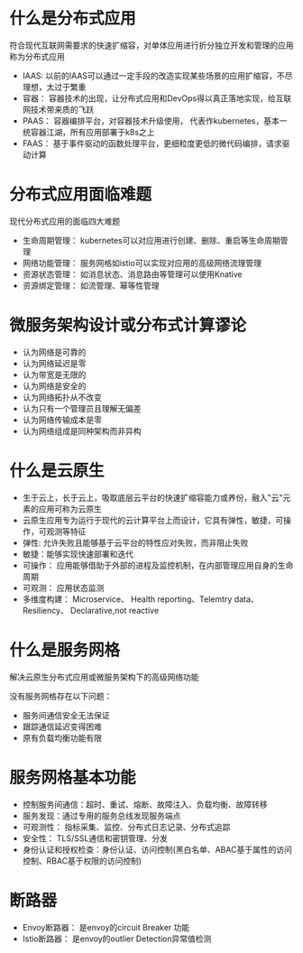 # 什么是分布式应用
符合现代互联网需要求的快速扩缩容，对单体应用进行折分独立开发和管理的应用称为分布式应用
-  IAAS: 以前的IAAS可以通过一定手段的改造实现某些场景的应用扩缩容，不尽理想，太过于繁重
-  容器： 容器技术的出现，让分布式应用和DevOps得以真正落地实现，给互联网技术带来质的飞跃
-  PAAS： 容器编排平台，对容器技术升级使用， 代表作kubernetes，基本一统容器江湖，所有应用部署于k8s之上
-  FAAS： 基于事件驱动的函数处理平台，更细粒度更低的微代码编排，请求驱动计算

# 分布式应用面临难题
现代分布式应用的面临四大难题
- 生命周期管理： kubernetes可以对应用进行创建、删除、重启等生命周期管理
- 网络功能管理： 服务网格如istio可以实现对应用的高级网络流理管理
- 资源状态管理： 如消息状态、消息路由等管理可以使用Knative
- 资源绑定管理： 如流管理、幂等性管理

# 微服务架构设计或分布式计算谬论
- 认为网络是可靠的
- 认为网络延迟是零
- 认为带宽是无限的
- 认为网络是安全的
- 认为网络拓扑从不改变
- 认为只有一个管理员且理解无偏差
- 认为网络传输成本是零
- 认为网络组成是同种架构而非异构


# 什么是云原生
* 生于云上，长于云上，吸取底层云平台的快速扩缩容能力或养份，融入"云"元素的应用可称为云原生
* 云原生应用专为运行于现代的云计算平台上而设计，它具有弹性，敏捷，可操作，可观测等特征
* 弹性: 允许失败且能够基于云平台的特性应对失败，而非阻止失败
* 敏捷：能够实现快速部署和迭代
* 可操作： 应用能够借助于外部的进程及监控机制，在内部管理应用自身的生命周期
* 可观测： 应用状态监测
* 多维度构建： Microservice、 Health reporting、Telemtry data、 Resiliency、 Declarative,not reactive

# 什么是服务网格
解决云原生分布式应用或微服务架构下的高级网络功能

没有服务网格存在以下问题：
- 服务间通信安全无法保证
- 跟踪通信延迟变得困难
- 原有负载均衡功能有限

# 服务网格基本功能
- 控制服务间通信：超时、重试、熔断、故障注入、负载均衡、故障转移
- 服务发现：通过专用的服务总线发现服务端点
- 可观测性： 指标采集、监控、分布式日志记录、分布式追踪
- 安全性： TLS/SSL通信和密钥管理、分发
- 身份认证和授权检查：身份认证、访问控制(黑白名单、ABAC基于属性的访问控制、RBAC基于权限的访问控制)

# 断路器
* Envoy断路器： 是envoy的circuit Breaker 功能
* Istio断路器： 是envoy的outlier Detection异常值检测


